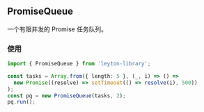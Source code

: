 ## PromiseQueue

一个有限并发的 Promise 任务队列。

### 使用

```ts
import { PromiseQueue } from 'leyton-library';

const tasks = Array.from({ length: 5 }, (_, i) => () =>
  new Promise((resolve) => setTimeout(() => resolve(i), 500))
);
const pq = new PromiseQueue(tasks, 2);
pq.run();
```

